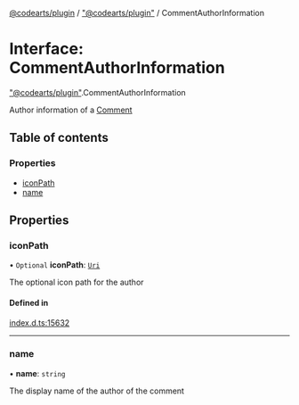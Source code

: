 [@codearts/plugin](../README.md) / ["@codearts/plugin"](../modules/_codearts_plugin_.md) / CommentAuthorInformation

# Interface: CommentAuthorInformation

["@codearts/plugin"](../modules/_codearts_plugin_.md).CommentAuthorInformation

Author information of a [Comment](codearts_plugin_.Comment.md)

## Table of contents

### Properties

- [iconPath](codearts_plugin_.CommentAuthorInformation.md#iconpath)
- [name](codearts_plugin_.CommentAuthorInformation.md#name)

## Properties

### iconPath

• `Optional` **iconPath**: [`Uri`](../classes/codearts_plugin_.Uri.md)

The optional icon path for the author

#### Defined in

[index.d.ts:15632](https://github.com/huaweicloud/cloudide-plugin-api/blob/03b481c/index.d.ts#L15632)

___

### name

• **name**: `string`

The display name of the author of the comment

#### Defined in

[index.d.ts:15627](https://github.com/huaweicloud/cloudide-plugin-api/blob/03b481c/index.d.ts#L15627)
